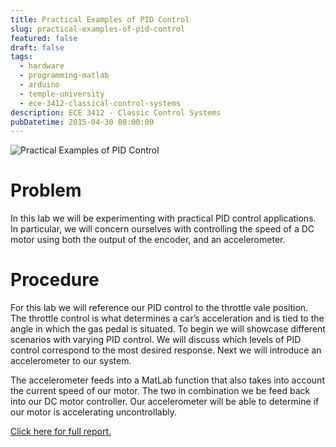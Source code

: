 ```yaml
---
title: Practical Examples of PID Control
slug: practical-examples-of-pid-control
featured: false
draft: false
tags:
  - hardware
  - programming-matlab
  - arduino
  - temple-university
  - ece-3412-classical-control-systems
description: ECE 3412 - Classic Control Systems
pubDatetime: 2015-04-30 00:00:00
---
```


![Practical Examples of PID Control](@assets/images/3412_controls/practical_examples_pid_control.png)

# Problem

In this lab we will be experimenting with practical PID control applications.
In particular, we will concern ourselves with controlling the speed of a DC
motor using both the output of the encoder, and an accelerometer.

# Procedure

For this lab we will reference our PID control to the throttle vale position.
The throttle control is what determines a car’s acceleration and is tied to the
angle in which the gas pedal is situated. To begin we will showcase different
scenarios with varying PID control. We will discuss which levels of PID control
correspond to the most desired response. Next we will introduce an
accelerometer to our system.

The accelerometer feeds into a MatLab function that also takes into account the
current speed of our motor. The two in combination we be feed back into our DC
motor controller. Our accelerometer will be able to determine if our motor is
accelerating uncontrollably.

[Click here for full report.](/public/assets/files/20150430_trejo_devin_lab10.pdf)
